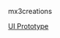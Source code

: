 mx3creations

[UI Prototype](https://www.figma.com/file/UvxKH6pmm2CH8aodkMGmQi/mx3creations?node-id=0%3A1)
